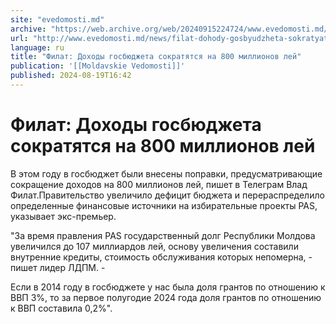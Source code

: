 ```yaml
---
site: "evedomosti.md"
archive: "https://web.archive.org/web/20240915224724/www.evedomosti.md/news/filat-dohody-gosbyudzheta-sokratyatsya-na-800-millionov-lej"
url: "http://www.evedomosti.md/news/filat-dohody-gosbyudzheta-sokratyatsya-na-800-millionov-lej"
language: ru
title: "Филат: Доходы госбюджета сократятся на 800 миллионов лей"
publication: '[[Moldavskie Vedomosti]]'
published: 2024-08-19T16:42
---
```


# Филат: Доходы госбюджета сократятся на 800 миллионов лей

В этом году в госбюджет были внесены поправки, предусматривающие сокращение доходов на 800 миллионов лей, пишет в Телеграм Влад Филат.Правительство увеличило дефицит бюджета и перераспределило определенные финансовые источники на избирательные проекты PAS, указывает экс-премьер.

"За время правления PAS государственный долг Республики Молдова увеличился до 107 миллиардов лей, основу увеличения составили внутренние кредиты, стоимость обслуживания которых непомерна, - пишет лидер ЛДПМ. -

Если в 2014 году в госбюджете у нас была доля грантов по отношению к ВВП 3%, то за первое полугодие 2024 года доля грантов по отношению к ВВП составила 0,2%".